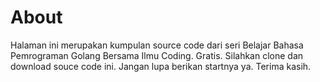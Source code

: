 # About
Halaman ini merupakan kumpulan source code dari seri Belajar Bahasa Pemrograman Golang Bersama Ilmu Coding. Gratis.
Silahkan clone dan download souce code ini.
Jangan lupa berikan startnya ya.
Terima kasih.
